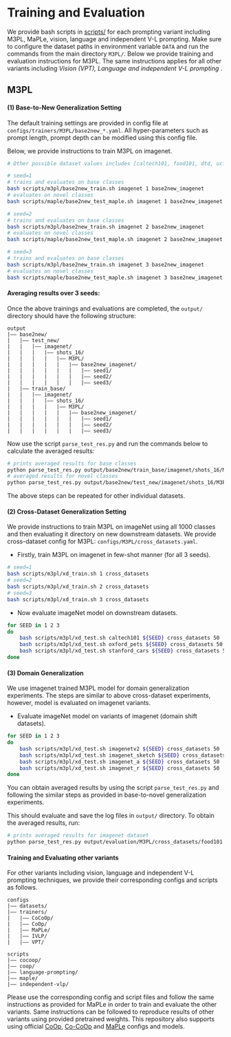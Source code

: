 # Training and Evaluation

We provide bash scripts in [scripts/](../scripts) for each prompting variant including M3PL, MaPLe, vision, language and independent V-L prompting.
Make sure to configure the dataset paths in environment variable `DATA` and run the commands from the main directory `M3PL/`.
Below we provide training and evaluation instructions for M3PL. The same instructions applies for all other variants including *Vision (VPT), Language and independent V-L prompting* .

## M3PL

#### (1) Base-to-New Generalization Setting
The default training settings are provided in config file at `configs/trainers/M3PL/base2new_*.yaml`. All hyper-parameters such as prompt length, prompt depth can be modified using this config file.

Below, we provide instructions to train M3PL on imagenet. 


```bash
# Other possible dataset values includes [caltech101, food101, dtd, ucf101, oxford_flowers, oxford_pets, fgvc_aircraft, stanford_cars, sun397, eurosat]

# seed=1
# trains and evaluates on base classes
bash scripts/m3pl/base2new_train.sh imagenet 1 base2new_imagenet
# evaluates on novel classes
bash scripts/maple/base2new_test_maple.sh imagenet 1 base2new_imagenet 30

# seed=2
# trains and evaluates on base classes
bash scripts/m3pl/base2new_train.sh imagenet 2 base2new_imagenet
# evaluates on novel classes
bash scripts/maple/base2new_test_maple.sh imagenet 2 base2new_imagenet 30

# seed=3
# trains and evaluates on base classes
bash scripts/m3pl/base2new_train.sh imagenet 3 base2new_imagenet
# evaluates on novel classes
bash scripts/maple/base2new_test_maple.sh imagenet 3 base2new_imagenet 30
```

#### Averaging results over 3 seeds: 
Once the above trainings and evaluations are completed, the `output/` directory should have the following structure:

```
output
|–– base2new/
|   |–– test_new/
|   |   |–– imagenet/
|   |   |   |–– shots_16/
|   |   |   |   |–– M3PL/
|   |   |   |   |   |–– base2new_imagenet/
|   |   |   |   |   |   |–– seed1/
|   |   |   |   |   |   |–– seed2/
|   |   |   |   |   |   |–– seed3/
|   |–– train_base/
|   |   |–– imagenet/
|   |   |   |–– shots_16/
|   |   |   |   |–– M3PL/
|   |   |   |   |   |–– base2new_imagenet/
|   |   |   |   |   |   |–– seed1/
|   |   |   |   |   |   |–– seed2/
|   |   |   |   |   |   |–– seed3/
```

Now use the script `parse_test_res.py` and run the commands below to calculate the averaged results:
```bash
# prints averaged results for base classes
python parse_test_res.py output/base2new/train_base/imagenet/shots_16/M3PL/base2new_imagenet --multi --n_prompts 8
# averaged results for novel classes
python parse_test_res.py output/base2new/test_new/imagenet/shots_16/M3PL/base2new_imagenet --test-log --multi --n_prompts 8
```

The above steps can be repeated for other individual datasets.


#### (2) Cross-Dataset Generalization Setting
We provide instructions to train M3PL on imageNet using all 1000 classes and then evaluating it directory on new downstream datasets.
We provide cross-dataset config for M3PL: `configs/M3PL/cross_datasets.yaml`.
* Firstly, train M3PL on imagenet in few-shot manner (for all 3 seeds).

```bash
# seed=1 
bash scripts/m3pl/xd_train.sh 1 cross_datasets
# seed=2 
bash scripts/m3pl/xd_train.sh 2 cross_datasets
# seed=3 
bash scripts/m3pl/xd_train.sh 3 cross_datasets
```

* Now evaluate imageNet model on downstream datasets.

```bash
for SEED in 1 2 3
do
    bash scripts/m3pl/xd_test.sh caltech101 ${SEED} cross_datasets 50
    bash scripts/m3pl/xd_test.sh oxford_pets ${SEED} cross_datasets 50
    bash scripts/m3pl/xd_test.sh stanford_cars ${SEED} cross_datasets 50
done
```

#### (3) Domain Generalization 
We use imagenet trained M3PL model for domain generalization experiments. The steps are similar to above cross-dataset experiments, however, model is evaluated on imagenet variants.
* Evaluate imageNet model on variants of imagenet (domain shift datasets).

```bash
for SEED in 1 2 3
do
    bash scripts/m3pl/xd_test.sh imagenetv2 ${SEED} cross_datasets 50
    bash scripts/m3pl/xd_test.sh imagenet_sketch ${SEED} cross_datasets 50
    bash scripts/m3pl/xd_test.sh imagenet_a ${SEED} cross_datasets 50
    bash scripts/m3pl/xd_test.sh imagenet_r ${SEED} cross_datasets 50
done
```


You can obtain averaged results by using the script `parse_test_res.py` and following the similar steps as provided in base-to-novel generalization experiments.
<br>

This should evaluate and save the log files in `output/` directory. To obtain the averaged results, run:

```bash
# prints averaged results for imagenet dataset
python parse_test_res.py output/evaluation/M3PL/cross_datasets/food101 --test-log --multi --n_prompts 8
```


#### Training and Evaluating other variants

For other variants including vision, language and independent V-L prompting techniques, we provide their corresponding configs and scripts as follows.

```
configs
|–– datasets/
|–– trainers/
|   |–– CoCoOp/
|   |–– CoOp/
|   |–– MaPLe/
|   |–– IVLP/
|   |–– VPT/
```

```
scripts
|–– cocoop/
|–– coop/
|–– language-prompting/
|–– maple/
|–– independent-vlp/
```

Please use the corresponding config and script files and follow the same instructions as provided for MaPLe in order to train and evaluate the other variants. Same instructions can be followed to reproduce results of other variants using provided pretrained weights.
This repository also supports using official [CoOp](CoOp.md), [Co-CoOp](Co-CoOp.md) and [MaPLe](MaPLe.md) configs and models.

